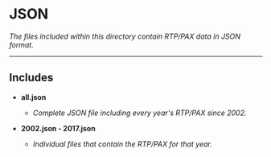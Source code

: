 # JSON

*The files included within this directory contain RTP/PAX data in JSON format.*

----

## Includes

* **all.json**
  * *Complete JSON file including every year's RTP/PAX since 2002.*

* **2002.json - 2017.json**
  * *Individual files that contain the RTP/PAX for that year.*